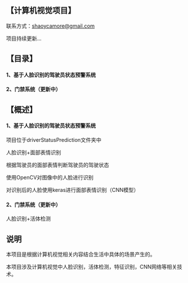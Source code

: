 ## 【计算机视觉项目】

联系方式：shaoycamore@gmail.com  

项目持续更新...

## 【目录】

#### 1、基于人脸识别的驾驶员状态预警系统

#### 2、门禁系统（更新中）

## 【概述】

#### 1、基于人脸识别的驾驶员状态预警系统

  项目位于driverStatusPrediction文件夹中

  人脸识别+面部表情识别

  根据驾驶员的面部表情判断驾驶员的驾驶状态

  使用OpenCV对图像中的人脸进行识别

  对识别后的人脸使用keras进行面部表情识别（CNN模型）
  
#### 2、门禁系统（更新中）

  人脸识别+活体检测
  
## 说明

本项目是根据计算机视觉相关内容结合生活中具体的场景产生的。

本项目涉及计算机视觉中人脸识别，活体检测，特征识别，CNN网络等相关技术。
